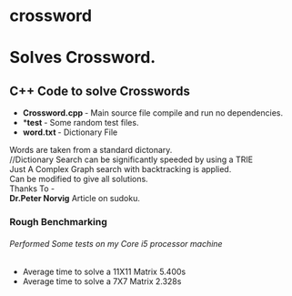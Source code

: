 crossword
=========

<h1>Solves Crossword.</h1>
<h2> C++ Code to solve Crosswords</h2>
<ul>
  <li> <b>Crossword.cpp </b>- Main source file compile and run no dependencies. </li> 
  <li> *<b>test </b>- Some random test files. </li>
  <li> <b>word.txt </b>- Dictionary File </li>
</ul>
  
Words are taken from a standard dictonary. <br>//Dictionary Search can be significantly speeded by using a TRIE<br>
Just A Complex Graph search with backtracking is applied.<br>
Can be modified to give all solutions.<br>
Thanks To -<br/><b>Dr.Peter Norvig</b> Article on sudoku.<br/>

<h3> Rough Benchmarking</h3>
<h6>Performed Some tests on my Core i5 processor machine</h6>
<ul>
	<li> Average time to solve a 11X11 Matrix 5.400s </li>
	<li> Average time to solve a 7X7 Matrix 2.328s </li>

</ul>
